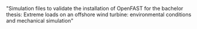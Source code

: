 "Simulation files to validate the installation of OpenFAST for the bachelor thesis: Extreme loads on an offshore wind turbine: environmental conditions and mechanical simulation" 
